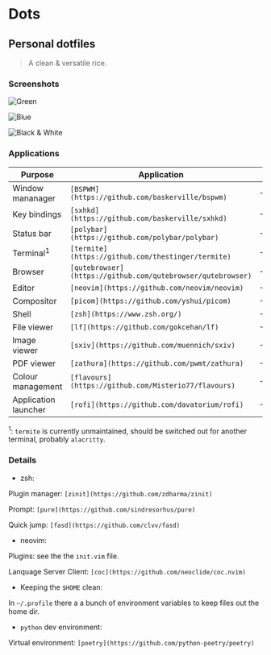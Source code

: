 # Dots

## Personal dotfiles

> A clean & versatile rice.

### Screenshots

![Green](https://i.imgur.com/jG794AK.png)

![Blue](https://i.imgur.com/ml9aaRP.png)

![Black & White](https://i.imgur.com/F8VkwtS.png)

### Applications

| Purpose              | Application                                                 | Configuration            |
| ---                  | ---                                                         | ---                      |
| Window mananager     | `[BSPWM](https://github.com/baskerville/bspwm)`             | `~/.config/bspwm/`       |
| Key bindings         | `[sxhkd](https://github.com/baskerville/sxhkd)`             | `~/.config/sxhkd/`       |
| Status bar           | `[polybar](https://github.com/polybar/polybar)`             | `~/.config/polybar/`     |
| Terminal<sup>1</sup> | `[termite](https://github.com/thestinger/termite)`          | `~/.config/termite/`     |
| Browser              | `[qutebrowser](https://github.com/qutebrowser/qutebrowser)` | `~/.config/qutebrowser/` |
| Editor               | `[neovim](https://github.com/neovim/neovim)`                | `~/.config/nvim/`        |
| Compositor           | `[picom](https://github.com/yshui/picom)`                   | `~/.config/picom/`       |
| Shell                | `[zsh](https://www.zsh.org/)`                               | `~/.config/zsh/`         |
| File viewer          | `[lf](https://github.com/gokcehan/lf)`                      | `~/.config/lf/`          |
| Image viewer         | `[sxiv](https://github.com/muennich/sxiv)`                  | `~/.config/sxiv`         |
| PDF viewer           | `[zathura](https://github.com/pwmt/zathura)`                | `~/.config/zathura`      |
| Colour management    | `[flavours](https://github.com/Misterio77/flavours)`        | `~/.config/flavours`     |
| Application launcher | `[rofi](https://github.com/davatorium/rofi)`                | `~/.config/rofi`         |

<sup>1</sup>: `termite` is currently unmaintained, should be switched out for another terminal, probably `alacritty`.

### Details

* zsh:

Plugin manager: `[zinit](https://github.com/zdharma/zinit)`

Prompt: `[pure](https://github.com/sindresorhus/pure)`

Quick jump: `[fasd](https://github.com/clvv/fasd)`

* neovim:

Plugins: see the the `init.vim` file.

Lanquage Server Client: `[coc](https://github.com/neoclide/coc.nvim)`

* Keeping the `$HOME` clean:

In `~/.profile` there a a bunch of environment variables to keep files out the home dir.

* `python` dev environment:

Virtual environment: `[poetry](https://github.com/python-poetry/poetry)`
